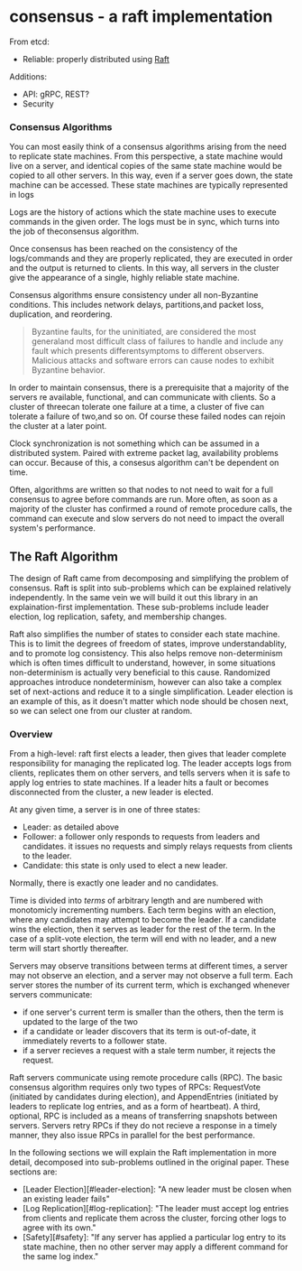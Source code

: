 # consensus - a raft implementation

From etcd:
 - Reliable: properly distributed using [Raft][raft]

Additions:
 - API: gRPC, REST?
 - Security

### Consensus Algorithms

You can most easily think of a consensus algorithms arising from the need to
replicate state machines. From this perspective, a state machine would live on a
server, and identical copies of the same state machine would be copied to all other
servers. In this way, even if a server goes down, the state machine can be accessed.
These state machines are typically represented in logs

Logs are the history of actions which the state machine uses to execute commands in
the given order. The logs must be in sync, which turns into the job of theconsensus
algorithm.

Once consensus has been reached on the consistency of the logs/commands and they are
properly replicated, they are executed in order and the output is returned to
clients. In this way, all servers in the cluster give the appearance of a single,
highly reliable state machine.

Consensus algorithms ensure consistency under all non-Byzantine conditions.  This
includes network delays, partitions,and packet loss, duplication, and reordering.

> Byzantine faults, for the uninitiated, are considered the most generaland most
> difficult class of failures to handle and include any fault which presents
> differentsymptoms to different observers. Malicious attacks and software errors can
> cause nodes to exhibit Byzantine behavior.

In order to maintain consensus, there is a prerequisite that a majority of the
servers re available, functional, and can communicate with clients. So a cluster of
threecan tolerate one failure at a time, a cluster of five can tolerate a failure of
two,and so on. Of course these failed nodes can rejoin the cluster at a later point.

Clock synchronization is not something which can be assumed in a distributed system.
Paired with extreme packet lag, availability problems can occur. Because of this, a
consesus algorithm can't be dependent on time.

Often, algorithms are written so that nodes to not need to wait for a full consensus
to agree before commands are run. More often, as soon as a majority of the cluster
has confirmed a round of remote procedure calls, the command can execute and slow
servers do not need to impact the overall system's performance.

[raft]: https://raft.github.io/
[byzantine]:https://en.wikipedia.org/wiki/Byzantine_fault_tolerance
[byzantine-generals-problem]: https://www.andrew.cmu.edu/course/15-749/READINGS/required/resilience/lamport82.pdf
[time-clocks-and-the-ordering]:http://research.microsoft.com/en-us/um/people/lamport/pubs/pubs.html#time-clocks

## The Raft Algorithm

The design of Raft came from decomposing and simplifying the problem of consensus.
Raft is split into sub-problems which can be explained relatively independently. In
the same vein we will build it out this library in an explaination-first
implementation. These sub-problems include leader election, log replication, safety,
and membership changes.

Raft also simplifies the number of states to consider each state machine. This is to
limit the degrees of freedom of states, improve understandablity, and to promote log
consistency. This also helps remove non-determinism which is often times difficult to
understand, however, in some situations non-determinism is actually very beneficial
to this cause. Randomized approaches introduce nondeterminism, however can also take
a complex set of next-actions and reduce it to a single simplification. Leader
election is an example of this, as it doesn't matter which node should be chosen
next, so we can select one from our cluster at random.

### Overview

From a high-level: raft first elects a leader, then gives that leader complete
responsibility for managing the replicated log. The leader accepts logs from clients,
replicates them on other servers, and tells servers when it is safe to apply log
entries to state machines. If a leader hits a fault or becomes disconnected from the
cluster, a new leader is elected.

At any given time, a server is in one of three states:
 + Leader: as detailed above
 + Follower: a follower only responds to requests from leaders and candidates. it
   issues no requests and simply relays requests from clients to the leader.
 + Candidate: this state is only used to elect a new leader.

Normally, there is exactly one leader and no candidates.

Time is divided into _terms_ of arbitrary length and are numbered with monotomicly
incrementing numbers. Each term begins with an election, where any candidates may
attempt to become the leader. If a candidate wins the election, then it serves as
leader for the rest of the term. In the case of a split-vote election, the term will
end with no leader, and a new term will start shortly thereafter.

Servers may observe transitions between terms at different times, a server may not
observe an election, and a server may not observe a full term. Each server stores the
number of its current term, which is exchanged whenever servers communicate:
 + if one server's current term is smaller than the others, then the term is updated
   to the large of the two
 + if a candidate or leader discovers that its term is out-of-date, it immediately
   reverts to a follower state.
 + if a server recieves a request with a stale term number, it rejects the request.

Raft servers communicate using remote procedure calls (RPC). The basic consensus
algorithm requires only two types of RPCs: RequestVote (initiated by candidates
during election), and AppendEntries (initiated by leaders to replicate log entries,
and as a form of heartbeat). A third, optional, RPC is included as a means of
transferring snapshots between servers. Servers retry RPCs if they do not recieve a
response in a timely manner, they also issue RPCs in parallel for the best
performance.

In the following sections we will explain the Raft implementation in more detail,
decomposed into sub-problems outlined in the original paper. These sections are:
 + [Leader Election][#leader-election]: "A new leader must be closen when an existing
   leader fails"
 + [Log Replication][#log-replication]: "The leader must accept log entries from
   clients and replicate them across the cluster, forcing other logs to agree with
   its own."
 + [Safety][#safety]: "If any server has applied a particular log entry to its state
   machine, then no other server may apply a different command for the same log
   index."

[raft-state-machine]:https://adriancolyer.files.wordpress.com/2015/03/raft.jpg
